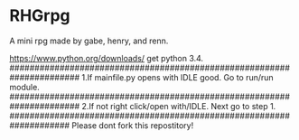 # RHGrpg
A mini rpg made by gabe, henry, and renn.

https://www.python.org/downloads/
get python 3.4.
######################################################################
1.If mainfile.py opens with IDLE good. Go to run/run module.
######################################################################
2.If not right click/open with/IDLE. Next go to step 1.
####################################################################
Please dont fork this repostitory!

